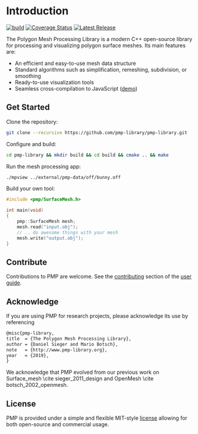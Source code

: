 # Introduction

[![build](https://github.com/pmp-library/pmp-library/workflows/build/badge.svg)](https://github.com/pmp-library/pmp-library/actions?query=workflow%3Abuild)
[![Coverage Status](https://coveralls.io/repos/github/pmp-library/pmp-library/badge.svg?branch=master)](https://coveralls.io/github/pmp-library/pmp-library?branch=master)
[![Latest Release](https://img.shields.io/github/v/release/pmp-library/pmp-library?sort=semver)](https://github.com/pmp-library/pmp-library/releases/latest)

The Polygon Mesh Processing Library is a modern C++ open-source library for processing and visualizing polygon surface meshes. Its main features are:

- An efficient and easy-to-use mesh data structure
- Standard algorithms such as simplification, remeshing, subdivision, or smoothing
- Ready-to-use visualization tools
- Seamless cross-compilation to JavaScript ([demo](https://www.pmp-library.org/mpview.html))

## Get Started

Clone the repository:

```sh
git clone --recursive https://github.com/pmp-library/pmp-library.git
```

Configure and build:

```sh
cd pmp-library && mkdir build && cd build && cmake .. && make
```

Run the mesh processing app:

```sh
./mpview ../external/pmp-data/off/bunny.off
```

Build your own tool:

```cpp
#include <pmp/SurfaceMesh.h>

int main(void)
{
    pmp::SurfaceMesh mesh;
    mesh.read("input.obj");
    // .. do awesome things with your mesh
    mesh.write("output.obj");
}
```

## Contribute

Contributions to PMP are welcome. See the [contributing](https://www.pmp-library.org/contributing.html) section of the [user guide](https://www.pmp-library.org/userguide.html).

## Acknowledge

If you are using PMP for research projects, please acknowledge its use by referencing

```tex
@misc{pmp-library,
title  = {The Polygon Mesh Processing Library},
author = {Daniel Sieger and Mario Botsch},
note   = {http://www.pmp-library.org},
year   = {2019},
}
```

We acknowledge that PMP evolved from our previous work on Surface_mesh \cite sieger_2011_design and OpenMesh \cite botsch_2002_openmesh.

## License

PMP is provided under a simple and flexible MIT-style [license](https://github.com/pmp-library/pmp-library/blob/master/LICENSE.txt) allowing for both open-source and commercial usage.

